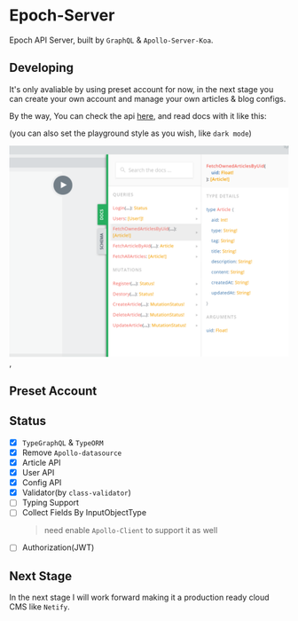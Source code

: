 # Epoch-Server

Epoch API Server, built by `GraphQL` & `Apollo-Server-Koa`.

## Developing

It's only avaliable by using preset account for now, in the next stage you can create your own account and manage your own articles & blog configs.

By the way, You can check the api [here](http://47.97.183.158:4000/graphql), and read docs with it like this:

(you can also set the playground style as you wish, like `dark mode`)

![img](preview/playground.png),

## Preset Account

## Status

- [x] `TypeGraphQL` & `TypeORM`
- [x] Remove `Apollo-datasource`
- [x] Article API
- [x] User API
- [x] Config API
- [x] Validator(by `class-validator`)
- [ ] Typing Support
- [ ] Collect Fields By InputObjectType
  > need enable `Apollo-Client` to support it as well
- [ ] Authorization(JWT)

## Next Stage

In the next stage I will work forward making it a production ready cloud CMS like `Netify`.
